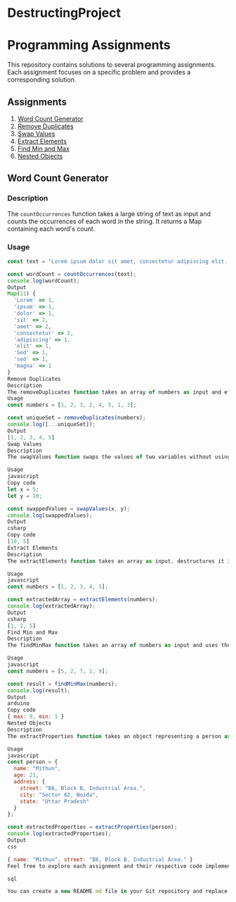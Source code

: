 # DestructingProject
# Programming Assignments

This repository contains solutions to several programming assignments. Each assignment focuses on a specific problem and provides a corresponding solution.

## Assignments

1. [Word Count Generator](#word-count-generator)
2. [Remove Duplicates](#remove-duplicates)
3. [Swap Values](#swap-values)
4. [Extract Elements](#extract-elements)
5. [Find Min and Max](#find-min-and-max)
6. [Nested Objects](#nested-objects)

## Word Count Generator

### Description

The `countOccurrences` function takes a large string of text as input and counts the occurrences of each word in the string. It returns a Map containing each word's count.

### Usage

```javascript
const text = "Lorem ipsum dolor sit amet, consectetur adipiscing elit. Sed sed magna diam, consectetur at aliquam sit amet.";

const wordCount = countOccurrences(text);
console.log(wordCount);
Output
Map(11) {
  'Lorem' => 1,
  'ipsum' => 1,
  'dolor' => 1,
  'sit' => 2,
  'amet' => 2,
  'consectetur' => 2,
  'adipiscing' => 1,
  'elit' => 1,
  'Sed' => 1,
  'sed' => 1,
  'magna' => 1
}
Remove Duplicates
Description
The removeDuplicates function takes an array of numbers as input and efficiently removes all the duplicates, returning a new Set that contains only the unique elements.
Usage
const numbers = [1, 2, 3, 2, 4, 5, 1, 3];

const uniqueSet = removeDuplicates(numbers);
console.log([...uniqueSet]);
Output
[1, 2, 3, 4, 5]
Swap Values
Description
The swapValues function swaps the values of two variables without using a temporary variable. It takes two variables as input, destructures them into an array, swaps their positions within the array, and returns an array with the swapped values.

Usage
javascript
Copy code
let x = 5;
let y = 10;

const swappedValues = swapValues(x, y);
console.log(swappedValues);
Output
csharp
Copy code
[10, 5]
Extract Elements
Description
The extractElements function takes an array as input, destructures it into three variables representing the first, second, and last elements, and returns an array with these three values.

Usage
javascript
const numbers = [1, 2, 3, 4, 5];

const extractedArray = extractElements(numbers);
console.log(extractedArray);
Output
csharp
[1, 2, 5]
Find Min and Max
Description
The findMinMax function takes an array of numbers as input and uses the spread operator with the Math methods max() and min() to find the maximum and minimum values. It returns an object with two properties, max and min, representing the maximum and minimum values in the input array, respectively.

Usage
javascript
const numbers = [5, 2, 7, 1, 9];

const result = findMinMax(numbers);
console.log(result);
Output
arduino
Copy code
{ max: 9, min: 1 }
Nested Objects
Description
The extractProperties function takes an object representing a person as input and extracts the name and street properties from a nested object using object destructuring. It returns an object with these two properties.

Usage
javascript
const person = {
  name: "Mithun",
  age: 21,
  address: {
    street: "B8, Block B, Industrial Area.",
    city: "Sector 62, Noida",
    state: "Uttar Pradesh"
  }
};

const extractedProperties = extractProperties(person);
console.log(extractedProperties);
Output
css

{ name: "Mithun", street: "B8, Block B, Industrial Area." }
Feel free to explore each assignment and their respective code implementations. Happy coding!

sql

You can create a new README.md file in your Git repository and replace the content with the above sample README. Feel free to modify it according to your needs and add any additional information or instructions that you find necessary.



